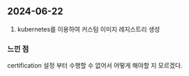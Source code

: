## 2024-06-22
1. kubernetes를 이용하여 커스텀 이미지 레지스트리 생성

### 느낀 점
certification 설정 부터 수행할 수 없어서 어떻게 해야할 지 모르겠다.
